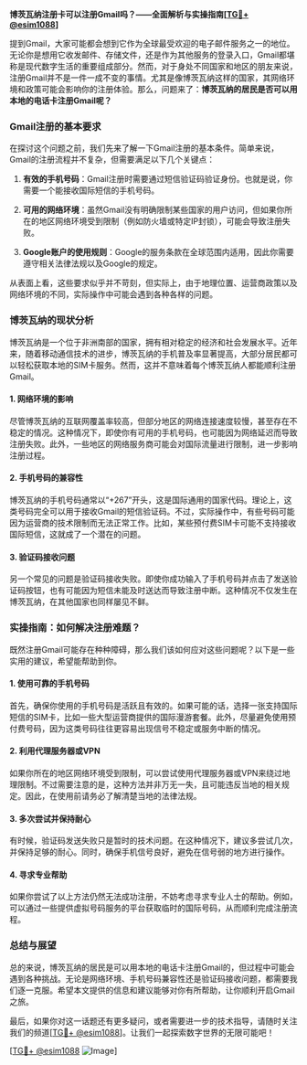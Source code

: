 **博茨瓦纳注册卡可以注册Gmail吗？——全面解析与实操指南[[TG💪+ @esim1088](https://t.me/s/esim1088)]**

提到Gmail，大家可能都会想到它作为全球最受欢迎的电子邮件服务之一的地位。无论你是想用它收发邮件、存储文件，还是作为其他服务的登录入口，Gmail都堪称是现代数字生活的重要组成部分。然而，对于身处不同国家和地区的朋友来说，注册Gmail并不是一件一成不变的事情。尤其是像博茨瓦纳这样的国家，其网络环境和政策可能会影响你的注册体验。那么，问题来了：**博茨瓦纳的居民是否可以用本地的电话卡注册Gmail呢？**

### Gmail注册的基本要求

在探讨这个问题之前，我们先来了解一下Gmail注册的基本条件。简单来说，Gmail的注册流程并不复杂，但需要满足以下几个关键点：

1. **有效的手机号码**：Gmail注册时需要通过短信验证码验证身份。也就是说，你需要一个能接收国际短信的手机号码。
   
2. **可用的网络环境**：虽然Gmail没有明确限制某些国家的用户访问，但如果你所在的地区网络环境受到限制（例如防火墙或特定IP封锁），可能会导致注册失败。

3. **Google账户的使用规则**：Google的服务条款在全球范围内适用，因此你需要遵守相关法律法规以及Google的规定。

从表面上看，这些要求似乎并不苛刻，但实际上，由于地理位置、运营商政策以及网络环境的不同，实际操作中可能会遇到各种各样的问题。

### 博茨瓦纳的现状分析

博茨瓦纳是一个位于非洲南部的国家，拥有相对稳定的经济和社会发展水平。近年来，随着移动通信技术的进步，博茨瓦纳的手机普及率显著提高，大部分居民都可以轻松获取本地的SIM卡服务。然而，这并不意味着每个博茨瓦纳人都能顺利注册Gmail。

#### 1. 网络环境的影响

尽管博茨瓦纳的互联网覆盖率较高，但部分地区的网络连接速度较慢，甚至存在不稳定的情况。这种情况下，即使你有可用的手机号码，也可能因为网络延迟而导致注册失败。此外，一些地区的网络服务商可能会对国际流量进行限制，进一步影响注册过程。

#### 2. 手机号码的兼容性

博茨瓦纳的手机号码通常以“+267”开头，这是国际通用的国家代码。理论上，这类号码完全可以用于接收Gmail的短信验证码。不过，实际操作中，有些号码可能因为运营商的技术限制而无法正常工作。比如，某些预付费SIM卡可能不支持接收国际短信，这就成了一个潜在的问题。

#### 3. 验证码接收问题

另一个常见的问题是验证码接收失败。即使你成功输入了手机号码并点击了发送验证码按钮，也有可能因为短信未能及时送达而导致注册中断。这种情况不仅发生在博茨瓦纳，在其他国家也同样屡见不鲜。

### 实操指南：如何解决注册难题？

既然注册Gmail可能存在种种障碍，那么我们该如何应对这些问题呢？以下是一些实用的建议，希望能帮助到你。

#### 1. 使用可靠的手机号码

首先，确保你使用的手机号码是活跃且有效的。如果可能的话，选择一张支持国际短信的SIM卡，比如一些大型运营商提供的国际漫游套餐。此外，尽量避免使用预付费号码，因为这类号码往往更容易出现信号不稳定或服务中断的情况。

#### 2. 利用代理服务器或VPN

如果你所在的地区网络环境受到限制，可以尝试使用代理服务器或VPN来绕过地理限制。不过需要注意的是，这种方法并非万无一失，且可能违反当地的相关规定。因此，在使用前请务必了解清楚当地的法律法规。

#### 3. 多次尝试并保持耐心

有时候，验证码发送失败只是暂时的技术问题。在这种情况下，建议多尝试几次，并保持足够的耐心。同时，确保手机信号良好，避免在信号弱的地方进行操作。

#### 4. 寻求专业帮助

如果你尝试了以上方法仍然无法成功注册，不妨考虑寻求专业人士的帮助。例如，可以通过一些提供虚拟号码服务的平台获取临时的国际号码，从而顺利完成注册流程。

### 总结与展望

总的来说，博茨瓦纳的居民是可以用本地的电话卡注册Gmail的，但过程中可能会遇到各种挑战。无论是网络环境、手机号码兼容性还是验证码接收问题，都需要我们逐一克服。希望本文提供的信息和建议能够对你有所帮助，让你顺利开启Gmail之旅。

最后，如果你对这一话题还有更多疑问，或者需要进一步的技术指导，请随时关注我们的频道[[TG💪+ @esim1088](https://t.me/s/esim1088)]。让我们一起探索数字世界的无限可能吧！

[[TG💪+ @esim1088](https://t.me/s/esim1088) ![Image](https://i.postimg.cc/4NQfJmqS/Snipaste-2025-05-13-00-14-12.png)]